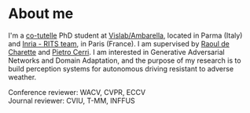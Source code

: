 # About me
I'm a [co-tutelle](https://www.jessicaanneyoung.com/blog-1/2017/9/8/cotutelle) PhD student at [Vislab/Ambarella](https://www.vislab.it), located in Parma (Italy) and [Inria - RITS team](https://team.inria.fr/rits/computer-vision/), in Paris (France). I am supervised by [Raoul de Charette](https://team.inria.fr/rits/membres/raoul-de-charette/) and [Pietro Cerri](https://scholar.google.fr/scholar?as_q=&as_epq=&as_oq=&as_eq=&as_occt=any&as_sauthors=Pietro+Cerri&as_publication=&as_ylo=&as_yhi=&hl=en&as_sdt=0%2C5). I am interested in Generative Adversarial Networks and Domain Adaptation, and the purpose of my research is to build perception systems for autonomous driving resistant to adverse weather.

Conference reviewer: WACV, CVPR, ECCV  
Journal reviewer: CVIU, T-MM, INFFUS  


